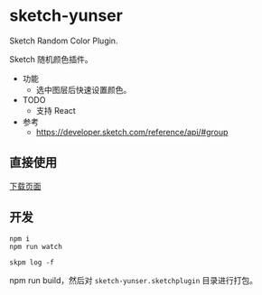 # sketch-yunser

Sketch Random Color Plugin.

Sketch 随机颜色插件。

* 功能
  * 选中图层后快速设置颜色。
* TODO
  * 支持 React
* 参考
    * https://developer.sketch.com/reference/api/#group


## 直接使用

[下载页面](https://github.com/yunser/random-color-sketch/releases)


## 开发


```
npm i
npm run watch

skpm log -f
```

npm run build，然后对 `sketch-yunser.sketchplugin` 目录进行打包。
